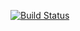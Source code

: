 [![Build Status](https://travis-ci.org/advanced-rest-client/code-mirror-linter.svg?branch=stage)](https://travis-ci.org/advanced-rest-client/code-mirror-linter)

